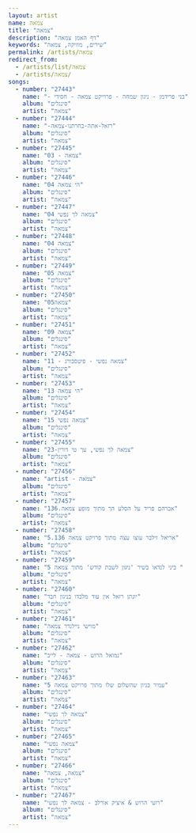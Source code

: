 ```yaml
---
layout: artist
name: צמאה
title: "צמאה"
description: "דף האמן צמאה"
keywords: "שירים, מוזיקה, צמאה"
permalink: /artists/צמאה
redirect_from:
  - /artists/list/צמאה
  - /artists/צמאה/
songs:
  - number: "27443"
    name: "- בני פרידמן - ניגון שמחה - פרוייקט צמאה - חסידי"
    album: "סינגלים"
    artist: "צמאה"
  - number: "27444"
    name: "-רזאל-אתה-בחרתנו-צמאה"
    album: "סינגלים"
    artist: "צמאה"
  - number: "27445"
    name: "03 - צמאה"
    album: "סינגלים"
    artist: "צמאה"
  - number: "27446"
    name: "04 הי צמאה"
    album: "סינגלים"
    artist: "צמאה"
  - number: "27447"
    name: "04 צמאה לך נפשי"
    album: "סינגלים"
    artist: "צמאה"
  - number: "27448"
    name: "04 צמאה"
    album: "סינגלים"
    artist: "צמאה"
  - number: "27449"
    name: "05 צמאה"
    album: "סינגלים"
    artist: "צמאה"
  - number: "27450"
    name: "05צמאה"
    album: "סינגלים"
    artist: "צמאה"
  - number: "27451"
    name: "09 צמאה"
    album: "סינגלים"
    artist: "צמאה"
  - number: "27452"
    name: "11 - צמאה נפשי - פיטסבורג"
    album: "סינגלים"
    artist: "צמאה"
  - number: "27453"
    name: "13 הי צמאה"
    album: "סינגלים"
    artist: "צמאה"
  - number: "27454"
    name: "15 צמאה נפשי"
    album: "סינגלים"
    artist: "צמאה"
  - number: "27455"
    name: "23-צמאה לך נפשי, עך טי דורין"
    album: "סינגלים"
    artist: "צמאה"
  - number: "27456"
    name: "artist - צמאה"
    album: "סינגלים"
    artist: "צמאה"
  - number: "27457"
    name: "אברהם פריד על הסלע הך מתוך מופע צמאה.136"
    album: "סינגלים"
    artist: "צמאה"
  - number: "27458"
    name: "אריאל זילבר עוצו עצה מתוך פרויקט צמאה 5.136"
    album: "סינגלים"
    artist: "צמאה"
  - number: "27459"
    name: "ביני לנדאו בשיר 'ניגון לשבת קודש' מתוך צמאה 5 "
    album: "סינגלים"
    artist: "צמאה"
  - number: "27460"
    name: "יונתן רזאל אין עוד מלבדו בניגון חבד"
    album: "סינגלים"
    artist: "צמאה"
  - number: "27461"
    name: "מוישי ניילנדר צמאה"
    album: "סינגלים"
    artist: "צמאה"
  - number: "27462"
    name: "נמואל הרוש - צמאה - לייב"
    album: "סינגלים"
    artist: "צמאה"
  - number: "27463"
    name: "עמיר בניון שהשלום שלו מתוך פרויקט צמאה 5"
    album: "סינגלים"
    artist: "צמאה"
  - number: "27464"
    name: "צמאה לך נפשי"
    album: "סינגלים"
    artist: "צמאה"
  - number: "27465"
    name: "צמאה נפשי"
    album: "סינגלים"
    artist: "צמאה"
  - number: "27466"
    name: "צמאה, צמאה"
    album: "סינגלים"
    artist: "צמאה"
  - number: "27467"
    name: "רועי הרוש & איציק אורלב - צמאה לך נפשי"
    album: "סינגלים"
    artist: "צמאה"
---
```

